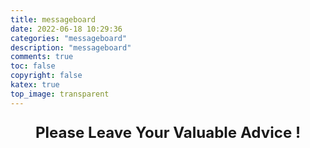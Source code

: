 ```yaml
---
title: messageboard
date: 2022-06-18 10:29:36
categories: "messageboard"
description: "messageboard"
comments: true
toc: false
copyright: false
katex: true
top_image: transparent
---
```


<p style="font-size:1.72em;font-weight:700;text-align:center">Please Leave Your Valuable Advice !</p>
